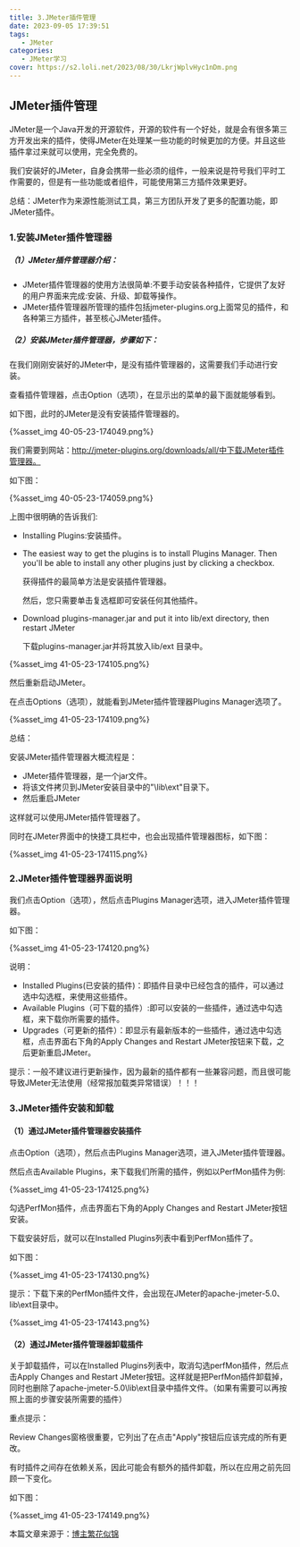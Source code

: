 ```yaml
---
title: 3.JMeter插件管理
date: 2023-09-05 17:39:51
tags:
   - JMeter
categories:
   - JMeter学习 
cover: https://s2.loli.net/2023/08/30/LkrjWplvHyc1nDm.png
---
```


## **JMeter插件管理**

JMeter是一个Java开发的开源软件，开源的软件有一个好处，就是会有很多第三方开发出来的插件，使得JMeter在处理某一些功能的时候更加的方便。并且这些插件拿过来就可以使用，完全免费的。

我们安装好的JMeter，自身会携带一些必须的组件，一般来说是符号我们平时工作需要的，但是有一些功能或者组件，可能使用第三方插件效果更好。

总结：JMeter作为来源性能测试工具，第三方团队开发了更多的配置功能，即JMeter插件。

### 1.**安装JMeter插件管理器**

##### （1）JMeter插件管理器介绍：

- JMeter插件管理器的使用方法很简单:不要手动安装各种插件，它提供了友好的用户界面来完成:安装、升级、卸载等操作。
- JMeter插件管理器所管理的插件包括jmeter-plugins.org上面常见的插件，和各种第三方插件，甚至核心JMeter插件。

##### （2）安装JMeter插件管理器，步骤如下：

在我们刚刚安装好的JMeter中，是没有插件管理器的，这需要我们手动进行安装。

查看插件管理器，点击Option（选项），在显示出的菜单的最下面就能够看到。

如下图，此时的JMeter是没有安装插件管理器的。

{%asset_img 40-05-23-174049.png%}

我们需要到网站：http://jmeter-plugins.org/downloads/all/中下载JMeter插件管理器。

如下图：

{%asset_img 40-05-23-174059.png%}

上图中很明确的告诉我们:

- Installing Plugins:安装插件。

- The easiest way to get the plugins is to install Plugins Manager. Then you'll be able to install any other plugins just by clicking a checkbox.

  获得插件的最简单方法是安装插件管理器。

  然后，您只需要单击复选框即可安装任何其他插件。

- Download plugins-manager.jar and put it into lib/ext directory, then restart JMeter

  下载plugins-manager.jar并将其放入lib/ext 目录中。

{%asset_img 41-05-23-174105.png%}

然后重新启动JMeter。

在点击Options（选项），就能看到JMeter插件管理器Plugins Manager选项了。

{%asset_img 41-05-23-174109.png%}

总结：

安装JMeter插件管理器大概流程是：

- JMeter插件管理器，是一个jar文件。
- 将该文件拷贝到JMeter安装目录中的"\lib\ext"目录下。
- 然后重启JMeter

这样就可以使用JMeter插件管理器了。

同时在JMeter界面中的快捷工具栏中，也会出现插件管理器图标，如下图：

{%asset_img 41-05-23-174115.png%}

### 2.**JMeter插件管理器界面说明**

我们点击Option（选项），然后点击Plugins Manager选项，进入JMeter插件管理器。

如下图：

{%asset_img 41-05-23-174120.png%}

说明：

- Installed Plugins(已安装的插件)：即插件目录中已经包含的插件，可以通过选中勾选框，来使用这些插件。
- Available Plugins（可下载的插件）:即可以安装的一些插件，通过选中勾选框，来下载你所需要的插件。
- Upgrades（可更新的插件）：即显示有最新版本的一些插件，通过选中勾选框，点击界面右下角的Apply Changes and Restart JMeter按钮来下载，之后更新重启JMeter。

提示：一般不建议进行更新操作，因为最新的插件都有一些兼容问题，而且很可能导致JMeter无法使用（经常报加载类异常错误）！！！

### 3.JMeter插件安装和卸载

#### （1）通过JMeter插件管理器安装插件

点击Option（选项），然后点击Plugins Manager选项，进入JMeter插件管理器。

然后点击Available Plugins，来下载我们所需的插件，例如以PerfMon插件为例:

{%asset_img 41-05-23-174125.png%}

勾选PerfMon插件，点击界面右下角的Apply Changes and Restart JMeter按钮安装。

下载安装好后，就可以在Installed Plugins列表中看到PerfMon插件了。

如下图：

{%asset_img 41-05-23-174130.png%}

提示：下载下来的PerfMon插件文件，会出现在JMeter的apache-jmeter-5.0、lib\ext目录中。

{%asset_img 41-05-23-174143.png%}

#### （2）通过JMeter插件管理器卸载插件

关于卸载插件，可以在Installed Plugins列表中，取消勾选perfMon插件，然后点击Apply Changes and Restart JMeter按钮。这样就是把PerfMon插件卸载掉，同时也删除了apache-jmeter-5.0\lib\ext目录中插件文件。（如果有需要可以再按照上面的步骤安装所需要的插件）

重点提示：

Review Changes窗格很重要，它列出了在点击"Apply"按钮后应该完成的所有更改。

有时插件之间存在依赖关系，因此可能会有额外的插件卸载，所以在应用之前先回顾一下变化。

如下图：

{%asset_img 41-05-23-174149.png%}

本篇文章来源于：[博主繁花似锦](https://www.cnblogs.com/liuyuelinfighting/p/14900019.html)
